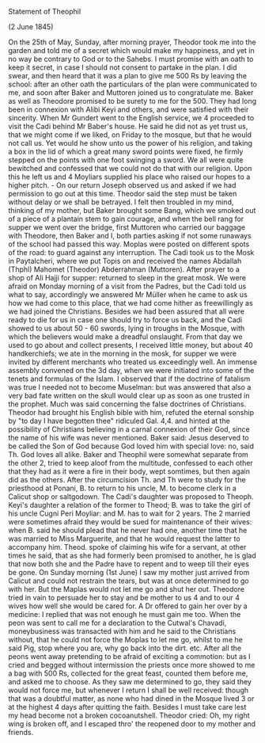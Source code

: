 Statement of Theophil

 (2 June 1845)

On the 25th of May, Sunday, after morning prayer, Theodor took me into the garden and told me of a secret which would make my happiness, and yet in no way be contrary to God or to the Sahebs. I must promise with an oath to keep it secret, in case I should not consent to partake in the plan. I did swear, and then heard that it was a plan to give me 500 Rs by leaving the school: after an other oath the particulars of the plan were communicated to me, and soon after Baker and Muttoren joined us to congratulate me. Baker as well as Theodore promised to be surety to me for the 500. They had long been in connexion with Alibi Keyi and others, and were satisfied with their sincerity. When Mr Gundert went to the English service, we 4 proceeded to visit the Cadi behind Mr Baber's house. He said he did not as yet trust us, that we might come if we liked, on Friday to the mosque, but that he would not call us. Yet would he show unto us the power of his religion, and taking a box in the lid of which a great many sword points were fixed, he firmly stepped on the points with one foot swinging a sword. We all were quite bewitched and confessed that we could not do that with our religion. Upon this he left us and 4 Moyliars supplied his place who raised our hopes to a higher pitch. - On our return Joseph observed us and asked if we had permission to go out at this time. Theodor said the step must be taken without delay or we shall be betrayed. I felt then troubled in my mind, thinking of my mother, but Baker brought some Bang, which we smoked out of a piece of a plantain stem to gain courage, and when the bell rang for supper we went over the bridge, first Muttoren who carried our baggage with Theodore, then Baker and I, both parties asking if not some runaways of the school had passed this way. Moplas were posted on different spots of the road: to guard against any interruption. The Cadi took us to the Mosk in Paytalcheri, where we put Topis on and received the names Abdallah (Thphl) Mahomet (Theodor) Abderrahman (Muttoren). After prayer to a shop of Ali Hajji for supper: returned to sleep in the great mosk. We were afraid on Monday morning of a visit from the Padres, but the Cadi told us what to say, accordingly we answered Mr Müller when he came to ask us how we had come to this place, that we had come hither as freewillingly as we had joined the Christians. Besides we had been assured that all were ready to die for us in case one should try to force us back, and the Cadi showed to us about 50 - 60 swords, lying in troughs in the Mosque, with which the believers would make a dreadful onslaught. From that day we used to go about and collect presents, I received little money, but about 40 handkerchiefs; we ate in the morning in the mosk, for supper we were invited by different merchants who treated us exceedingly well. An immense assembly convened on the 3d day, when we were initiated into some of the tenets and formulas of the Islam. I observed that if the doctrine of fatalism was true I needed not to become Muselman: but was answered that also a very bad fate written on the skull would clear up as soon as one trusted in the prophet. Much was said concerning the false doctrines of Christians. Theodor had brought his English bible with him, refuted the eternal sonship by "to day I have begotten thee" ridiculed Gal. 4,4. and hinted at the possibility of Christians believing in a carnal connexion of their God, since the name of his wife was never mentioned. Baker said: Jesus deserved to be called the Son of God because God loved him with special love: no, said Th. God loves all alike. Baker and Theophil were somewhat separate from the other 2, tried to keep aloof from the multitude, confessed to each other that they had as it were a fire in their body, wept somtimes, but then again did as the others. After the circumcision Th. and Th were to study for the priesthood at Ponani, B. to return to his uncle, M. to become clerk in a Calicut shop or saltgodown. The Cadi's daughter was proposed to Theoph. Keyi's daughter a relation of the former to Theod; B. was to take the girl of his uncle Cugni Peri Moyliar: and M. has to wait for 2 years. The 2 married were sometimes afraid they would be sued for maintenance of their wives: when B. said he should plead that he never had one, another time that he was married to Miss Marguerite, and that he would request the latter to accompany him. Theod. spoke of claiming his wife for a servant, at other times he said, that as she had formerly been promised to another, he is glad that now both she and the Padre have to repent and to weep till their eyes be gone. On Sunday morning (1st June) I saw my mother just arrived from Calicut and could not restrain the tears, but was at once determined to go with her. But the Maplas would not let me go and shut her out. Theodore tried in vain to persuade her to stay and be mother to us 4 and to our 4 wives how well she would be cared for. A Dr offered to gain her over by a medicine: I replied that was not enough he must gain me too. When the peon was sent to call me for a declaration to the Cutwal's Chavadi, moneybusiness was transacted with him and he said to the Christians without, that he could not force the Moplas to let me go, whilst to me he said Pig, stop where you are, why go back into the dirt. etc. After all the peons went away pretending to be afraid of exciting a commotion: but as I cried and begged without intermission the priests once more showed to me a bag with 500 Rs, collected for the great feast, counted them before me, and asked me to choose. As they saw me determined to go, they said they would not force me, but whenever I return I shall be well received: though that was a doubtful matter, as none who had dined in the Mosque lived 3 or at the highest 4 days after quitting the faith. Besides I must take care lest my head become not a broken cocoanutshell. Theodor cried: Oh, my right wing is broken off, and I escaped thro' the reopened door to my mother and friends.

